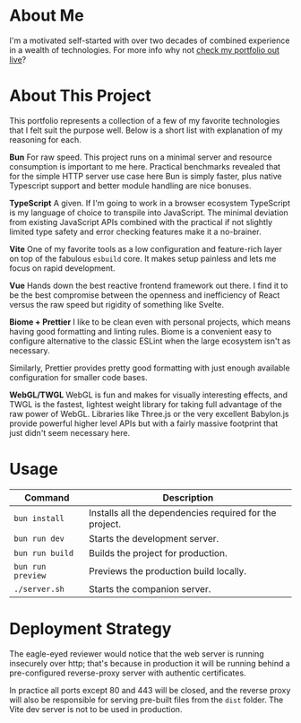 # About Me

I'm a motivated self-started with over two decades of combined experience in a wealth of technologies. For more info why not [check my portfolio out live](https://strutcode.dev)?

# About This Project

This portfolio represents a collection of a few of my favorite technologies that I felt suit the purpose well. Below is a short list with explanation of my reasoning for each.

**Bun**
For raw speed. This project runs on a minimal server and resource consumption is important to me here. Practical benchmarks revealed that for the simple HTTP server use case here Bun is simply faster, plus native Typescript support and better module handling are nice bonuses.

**TypeScript**
A given. If I'm going to work in a browser ecosystem TypeScript is my language of choice to transpile into JavaScript. The minimal deviation from existing JavaScript APIs combined with the practical if not slightly limited type safety and error checking features make it a no-brainer.

**Vite**
One of my favorite tools as a low configuration and feature-rich layer on top of the fabulous `esbuild` core. It makes setup painless and lets me focus on rapid development.

**Vue**
Hands down the best reactive frontend framework out there. I find it to be the best compromise between the openness and inefficiency of React versus the raw speed but rigidity of something like Svelte.

**Biome + Prettier**
I like to be clean even with personal projects, which means having good formatting and linting rules. Biome is a convenient easy to configure alternative to the classic ESLint when the large ecosystem isn't as necessary.

Similarly, Prettier provides pretty good formatting with just enough available configuration for smaller code bases.

**WebGL/TWGL**
WebGL is fun and makes for visually interesting effects, and TWGL is the fastest, lightest weight library for taking full advantage of the raw power of WebGL. Libraries like Three.js or the very excellent Babylon.js provide powerful higher level APIs but with a fairly massive footprint that just didn't seem necessary here.

# Usage
| Command           | Description                                             |
|-------------------|---------------------------------------------------------|
| `bun install`     | Installs all the dependencies required for the project. |
| `bun run dev`     | Starts the development server.                          |
| `bun run build`   | Builds the project for production.                      |
| `bun run preview` | Previews the production build locally.                  |
| `./server.sh`     | Starts the companion server.                            |

# Deployment Strategy

The eagle-eyed reviewer would notice that the web server is running insecurely over http; that's because in production it will be running behind a pre-configured reverse-proxy server with authentic certificates.

In practice all ports except 80 and 443 will be closed, and the reverse proxy will also be responsible for serving pre-built files from the `dist` folder. The Vite dev server is not to be used in production.
